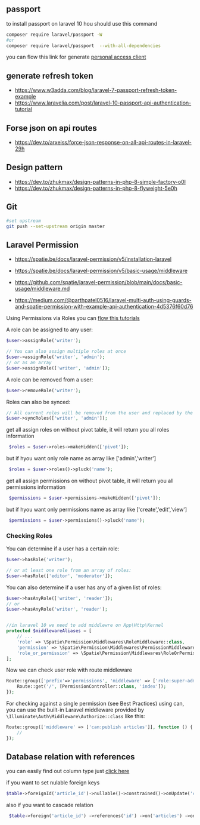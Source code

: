 ## passport
to install passport on laravel 10 hou should use this command

```bash
composer require laravel/passport -W
#or
composer require laravel/passport  --with-all-dependencies
```

you can flow this link for generate [personal access client](https://laravel.com/docs/10.x/passport#creating-a-personal-access-client)




## generate refresh token
- https://www.w3adda.com/blog/laravel-7-passport-refresh-token-example
- https://www.laravelia.com/post/laravel-10-passport-api-authentication-tutorial


## Forse json on api routes

- https://dev.to/arxeiss/force-json-response-on-all-api-routes-in-laravel-29h



## Design pattern
- https://dev.to/zhukmax/design-patterns-in-php-8-simple-factory-o0l
- https://dev.to/zhukmax/design-patterns-in-php-8-flyweight-5e0h

## Git

```bash
#set upstream
git push --set-upstream origin master

```



## Laravel Permission

- https://spatie.be/docs/laravel-permission/v5/installation-laravel
- https://spatie.be/docs/laravel-permission/v5/basic-usage/middleware
- https://github.com/spatie/laravel-permission/blob/main/docs/basic-usage/middleware.md

- https://medium.com/@parthpatel0516/laravel-multi-auth-using-guards-and-spatie-permission-with-example-api-authentication-4d5376f60d76

Using Permissions via Roles you can [flow this tutorials](https://spatie.be/docs/laravel-permission/v5/basic-usage/role-permissions)


A role can be assigned to any user:

```php
$user->assignRole('writer');

// You can also assign multiple roles at once
$user->assignRole('writer', 'admin');
// or as an array
$user->assignRole(['writer', 'admin']); 
```

A role can be removed from a user:

```php
$user->removeRole('writer');
```

Roles can also be synced:

```php
// All current roles will be removed from the user and replaced by the array given
$user->syncRoles(['writer', 'admin']);
``` 

get all assign roles on without pivot table, it will return you all roles information

```php
 $roles = $user->roles->makeHidden(['pivot']); 
``` 
but if hyou want only role name as array like ['admin','writer']

```php
 $roles = $user->roles()->pluck('name');  
```


get all assign permissions on without pivot table, it will return you all permissions information

```php
 $permissions = $user->permissions->makeHidden(['pivot']); 
``` 
but if hyou want only permissions name as array like ['create','edit','view']

```php
 $permissions = $user->permissions()->pluck('name');  
```



### Checking Roles

You can determine if a user has a certain role:

```php
$user->hasRole('writer');

// or at least one role from an array of roles:
$user->hasRole(['editor', 'moderator']);
```
You can also determine if a user has any of a given list of roles:


```php
$user->hasAnyRole(['writer', 'reader']);
// or
$user->hasAnyRole('writer', 'reader');
```


```php

//in laravel 10 we need to add middlewre on App\Http\Kernel
protected $middlewareAliases = [
    // ...
    'role' => \Spatie\Permission\Middlewares\RoleMiddleware::class,
    'permission' => \Spatie\Permission\Middlewares\PermissionMiddleware::class,
    'role_or_permission' => \Spatie\Permission\Middlewares\RoleOrPermissionMiddleware::class,
];
```

Now we can check user role with route middleware

```php 
Route::group(['prefix'=>'permissions', 'middleware' => ['role:super-admin']], function () {
    Route::get('/', [PermissionController::class, 'index']); 
});
```

For checking against a single permission (see Best Practices) using can, you can use the built-in Laravel middleware provided by `\Illuminate\Auth\Middleware\Authorize::class` like this:

```php 
Route::group(['middleware' => ['can:publish articles']], function () {
    //
}); 
```


## Database relation with references

you can easily find out column type just [click here](https://laravel.com/docs/10.x/migrations#available-column-types)


if you want to set nulable foreign keys

```php
$table->foreignId('article_id')->nullable()->constrained()->onUpdate('cascade')->onDelete('set null');
```

also if you want to cascade relation

```php
 $table->foreign('article_id') ->references('id') ->on('articles') ->onCascade('delete');
```
